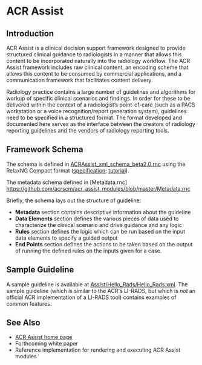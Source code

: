 # ACR Assist

## Introduction

ACR Assist is a clinical decision support framework designed to provide structured clinical guidance to radiologists in a manner that allows this content to be incorporated naturally into the radiology workflow. The ACR Assist framework includes raw clinical content, an encoding scheme that allows this content to be consumed by commercial applications, and a communication framework that facilitates content delivery.

Radiology practice contains a large number of guidelines and algorithms for workup of specific clinical scenarios and findings. In order for these to be delivered within the context of a radiologist’s point-of-care (such as a PACS workstation or a voice recognition/report generation system), guidelines need to be specified in a structured format. The format developed and documented here serves as the interface between the creators of radiology reporting guidelines and the vendors of radiology reporting tools.

## Framework Schema

The schema is defined in [ACRAssist_xml_schema_beta2.0.rnc](https://github.com/acrscm/acr_assist_modules/blob/master/ACRAssist_xml_schema_beta2.0.rnc) using the RelaxNG Compact format ([specification](http://relaxng.org/compact-20021121.html); [tutorial](http://relaxng.org/compact-tutorial-20030326.html)).

The metadata schema defined in [Metadata.rnc] https://github.com/acrscm/acr_assist_modules/blob/master/Metadata.rnc

Briefly, the schema lays out the structure of guideline:
- **Metadata** section contains descriptive information about the guideline
- **Data Elements** section defines the various pieces of data used to characterize the clinical scenario and drive guidance and any logic
- **Rules** section defines the logic which can be run based on the input data elements to specify a guided output
- **End Points** section defines the actions to be taken based on the output of running the defined rules on the inputs given for a case.

## Sample Guideline

A sample guideline is available at [Assist/Hello_Rads/Hello_Rads.xml](https://github.com/acrscm/acr_assist_modules/tree/master/Assist/Hello_Rads). The sample guideline (which is similar to the ACR's LI-RADS, but which is *not* an official ACR implementation of a LI-RADS tool) contains examples of common features.

## See Also

- [ACR Assist home page](https://www.acr.org/Advocacy/Informatics/Systems-and-Tools/ACR-Assist)
- Forthcoming white paper
- Reference implementation for rendering and executing ACR Assist modules



